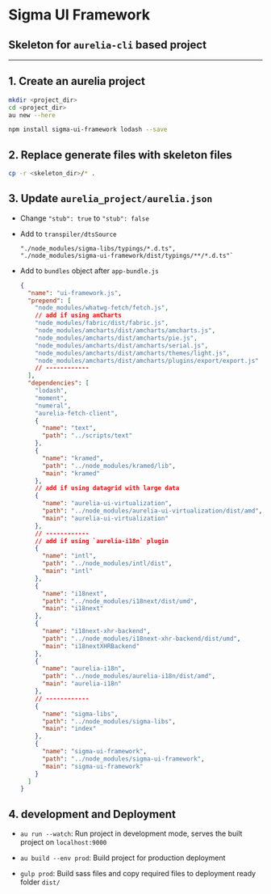# Sigma UI Framework

## Skeleton for `aurelia-cli` based project

--------------------------------------------------------------------------------

## 1\. Create an aurelia project

```bash
mkdir <project_dir>
cd <project_dir>
au new --here

npm install sigma-ui-framework lodash --save
```

## 2\. Replace generate files with skeleton files

```bash
cp -r <skeleton_dir>/* .
```

## 3\. Update `aurelia_project/aurelia.json`

- Change `"stub": true` to `"stub": false`

- Add to `transpiler/dtsSource`

  ```
  "./node_modules/sigma-libs/typings/*.d.ts",
  "./node_modules/sigma-ui-framework/dist/typings/**/*.d.ts"`
  ```

- Add to `bundles` object after `app-bundle.js`

  ```json
  {
    "name": "ui-framework.js",
    "prepend": [
      "node_modules/whatwg-fetch/fetch.js",
      // add if using amCharts
      "node_modules/fabric/dist/fabric.js",
      "node_modules/amcharts/dist/amcharts/amcharts.js",
      "node_modules/amcharts/dist/amcharts/pie.js",
      "node_modules/amcharts/dist/amcharts/serial.js",
      "node_modules/amcharts/dist/amcharts/themes/light.js",
      "node_modules/amcharts/dist/amcharts/plugins/export/export.js"
      // ------------
    ],
    "dependencies": [
      "lodash",
      "moment",
      "numeral",
      "aurelia-fetch-client",
      {
        "name": "text",
        "path": "../scripts/text"
      },
      {
        "name": "kramed",
        "path": "../node_modules/kramed/lib",
        "main": "kramed"
      },
      // add if using datagrid with large data
      {
        "name": "aurelia-ui-virtualization",
        "path": "../node_modules/aurelia-ui-virtualization/dist/amd",
        "main": "aurelia-ui-virtualization"
      },
      // ------------
      // add if using `aurelia-i18n` plugin
      {
        "name": "intl",
        "path": "../node_modules/intl/dist",
        "main": "intl"
      },
      {
        "name": "i18next",
        "path": "../node_modules/i18next/dist/umd",
        "main": "i18next"
      },
      {
        "name": "i18next-xhr-backend",
        "path": "../node_modules/i18next-xhr-backend/dist/umd",
        "main": "i18nextXHRBackend"
      },
      {
        "name": "aurelia-i18n",
        "path": "../node_modules/aurelia-i18n/dist/amd",
        "main": "aurelia-i18n"
      },
      // ------------
      {
        "name": "sigma-libs",
        "path": "../node_modules/sigma-libs",
        "main": "index"
      }, 
      {
        "name": "sigma-ui-framework",
        "path": "../node_modules/sigma-ui-framework",
        "main": "sigma-ui-framework"
      }
    ]
  }
  ```

## 4\. development and Deployment

- `au run --watch`: Run project in development mode, serves the built project on `localhost:9000`

- `au build --env prod`: Build project for production deployment

- `gulp prod`: Build sass files and copy required files to deployment ready folder `dist/`
